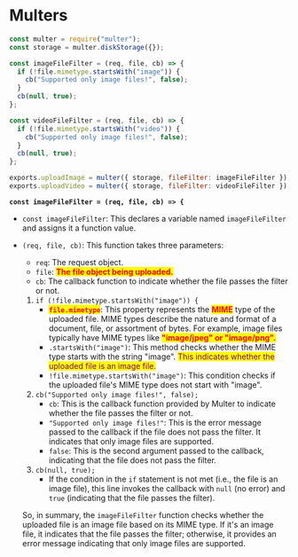 # Multers

```javascript
const multer = require("multer");
const storage = multer.diskStorage({});

const imageFileFilter = (req, file, cb) => {
  if (!file.mimetype.startsWith("image")) {
    cb("Supported only image files!", false);
  }
  cb(null, true);
};

const videoFileFilter = (req, file, cb) => {
  if (!file.mimetype.startsWith("video")) {
    cb("Supported only image files!", false);
  }
  cb(null, true);
};

exports.uploadImage = multer({ storage, fileFilter: imageFileFilter });
exports.uploadVideo = multer({ storage, fileFilter: videoFileFilter });

```

**`const imageFileFilter = (req, file, cb) => {`**

* `const imageFileFilter`: This declares a variable named `imageFileFilter` and assigns it a function value.
*   `(req, file, cb)`: This function takes three parameters:

    * `req`: The request object.
    * `file`: <mark style="color:red;">**The file object being uploaded.**</mark>
    * `cb`: The callback function to indicate whether the file passes the filter or not.



    1. `if (!file.mimetype.startsWith("image")) {`
       * <mark style="color:red;">**`file.mimetype`**</mark>: This property represents the <mark style="color:red;">**MIME**</mark> type of the uploaded file. MIME types describe the nature and format of a document, file, or assortment of bytes. For example, image files typically have MIME types like <mark style="color:red;">**"image/jpeg" or "image/png".**</mark>
       * `.startsWith("image")`: This method checks whether the MIME type starts with the string "image". <mark style="color:purple;">This indicates whether the uploaded file is an image file.</mark>
       * `!file.mimetype.startsWith("image")`: This condition checks if the uploaded file's MIME type does not start with "image".
    2. `cb("Supported only image files!", false);`
       * `cb`: This is the callback function provided by Multer to indicate whether the file passes the filter or not.
       * `"Supported only image files!"`: This is the error message passed to the callback if the file does not pass the filter. It indicates that only image files are supported.
       * `false`: This is the second argument passed to the callback, indicating that the file does not pass the filter.
    3. `cb(null, true);`
       * If the condition in the `if` statement is not met (i.e., the file is an image file), this line invokes the callback with `null` (no error) and `true` (indicating that the file passes the filter).

    So, in summary, the `imageFileFilter` function checks whether the uploaded file is an image file based on its MIME type. If it's an image file, it indicates that the file passes the filter; otherwise, it provides an error message indicating that only image files are supported.
